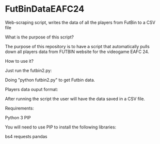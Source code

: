 # FutBinDataEAFC24
Web-scraping script, writes the data of all the players from FutBin to a CSV file

What is the purpose of this script?

The purpose of this repository is to have a script that automatically pulls down all players data from FUTBIN website for the videogame EAFC 24.

How to use it?

Just run the futbin2.py:

Doing "python futbin2.py" to get Futbin data.

Players data ouput format:

After running the script the user will have the data saved in a CSV file.

Requirements:

Python 3
PIP

You will need to use PIP to install the following libraries:

bs4
requests
pandas
